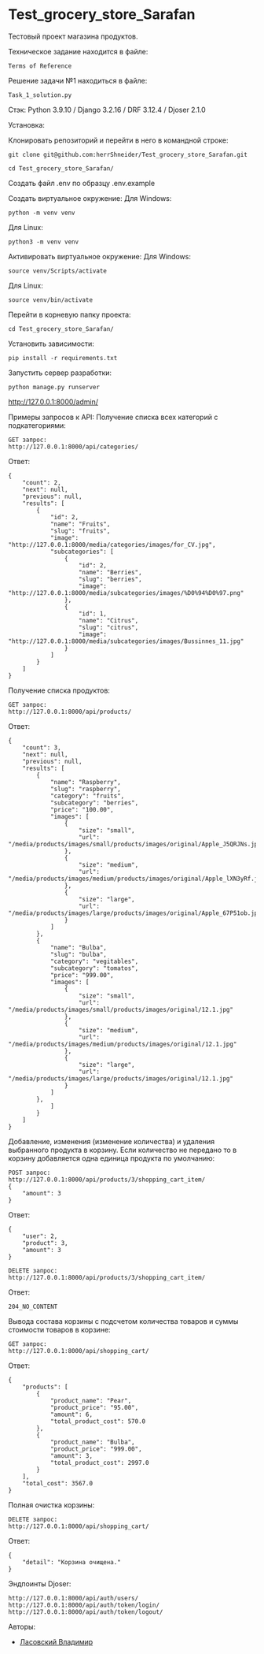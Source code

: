# Test_grocery_store_Sarafan

 Тестовый проект магазина продуктов.

Техническое задание находится в файле:
```
Terms of Reference
```
Решение задачи №1 находиться в файле:
```
Task_1_solution.py
```

Стэк: Python 3.9.10 / Django 3.2.16 / DRF 3.12.4 / Djoser 2.1.0


Установка:

Клонировать репозиторий и перейти в него в командной строке:

```
git clone git@github.com:herrShneider/Test_grocery_store_Sarafan.git
```
```
cd Test_grocery_store_Sarafan/
```
Создать файл .env по образцу .env.example

Создать виртуальное окружение:
Для Windows:
```
python -m venv venv
```
Для Linux:
```
python3 -m venv venv
```
Активировать виртуальное окружение:
Для Windows:
```
source venv/Scripts/activate
```
Для Linux:
```
source venv/bin/activate
```
Перейти в корневую папку проекта:
```
cd Test_grocery_store_Sarafan/
```
Установить зависимости:
```
pip install -r requirements.txt
```
Запустить сервер разработки:
```
python manage.py runserver
```


http://127.0.0.1:8000/admin/

Примеры запросов к API:
Получение списка всех категорий с подкатегориями:
```
GET запрос:
http://127.0.0.1:8000/api/categories/
```
Ответ:
```
{
    "count": 2,
    "next": null,
    "previous": null,
    "results": [
        {
            "id": 2,
            "name": "Fruits",
            "slug": "fruits",
            "image": "http://127.0.0.1:8000/media/categories/images/for_CV.jpg",
            "subcategories": [
                {
                    "id": 2,
                    "name": "Berries",
                    "slug": "berries",
                    "image": "http://127.0.0.1:8000/media/subcategories/images/%D0%94%D0%97.png"
                },
                {
                    "id": 1,
                    "name": "Citrus",
                    "slug": "citrus",
                    "image": "http://127.0.0.1:8000/media/subcategories/images/Bussinnes_11.jpg"
                }
            ]
        }
    ]
}
```
Получение списка продуктов:
```
GET запрос:
http://127.0.0.1:8000/api/products/
```
Ответ:
```
{
    "count": 3,
    "next": null,
    "previous": null,
    "results": [
        {
            "name": "Raspberry",
            "slug": "raspberry",
            "category": "fruits",
            "subcategory": "berries",
            "price": "100.00",
            "images": [
                {
                    "size": "small",
                    "url": "/media/products/images/small/products/images/original/Apple_J5QRJNs.jpg"
                },
                {
                    "size": "medium",
                    "url": "/media/products/images/medium/products/images/original/Apple_lXN3yRf.jpg"
                },
                {
                    "size": "large",
                    "url": "/media/products/images/large/products/images/original/Apple_67P51ob.jpg"
                }
            ]
        },
        {
            "name": "Bulba",
            "slug": "bulba",
            "category": "vegitables",
            "subcategory": "tomatos",
            "price": "999.00",
            "images": [
                {
                    "size": "small",
                    "url": "/media/products/images/small/products/images/original/12.1.jpg"
                },
                {
                    "size": "medium",
                    "url": "/media/products/images/medium/products/images/original/12.1.jpg"
                },
                {
                    "size": "large",
                    "url": "/media/products/images/large/products/images/original/12.1.jpg"
                }
            ]
        },
            ]
        }
    ]
}
```
Добавление, изменения (изменение количества) и удаления выбранного продукта в корзину.
Если количество не передано то в корзину добавляется одна единица продукта по умолчанию:
```
POST запрос:
http://127.0.0.1:8000/api/products/3/shopping_cart_item/
{
    "amount": 3
}
```
Ответ:
```
{
    "user": 2,
    "product": 3,
    "amount": 3
}
```
```
DELETE запрос:
http://127.0.0.1:8000/api/products/3/shopping_cart_item/
```
Ответ:
```
204_NO_CONTENT
```

Вывода состава корзины с подсчетом количества товаров и суммы стоимости товаров в корзине:
```
GET запрос:
http://127.0.0.1:8000/api/shopping_cart/
```
Ответ:
```
{
    "products": [
        {
            "product_name": "Pear",
            "product_price": "95.00",
            "amount": 6,
            "total_product_cost": 570.0
        },
        {
            "product_name": "Bulba",
            "product_price": "999.00",
            "amount": 3,
            "total_product_cost": 2997.0
        }
    ],
    "total_cost": 3567.0
}
```
Полная очистка корзины:
```
DELETE запрос:
http://127.0.0.1:8000/api/shopping_cart/
```
Ответ:
```
{
    "detail": "Корзина очищена."
}
```

Эндпоинты Djoser:
```
http://127.0.0.1:8000/api/auth/users/
http://127.0.0.1:8000/api/auth/token/login/
http://127.0.0.1:8000/api/auth/token/logout/
```

Авторы: 

- [Ласовский Владимир](https://github.com/herrShneider?tab=repositories) 